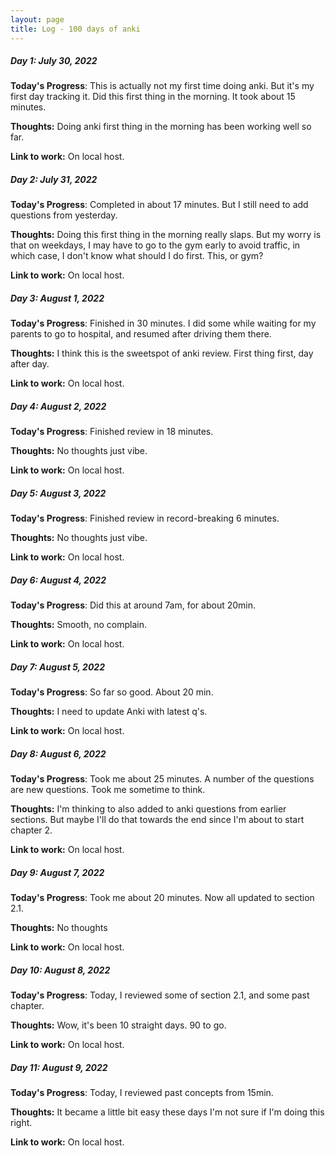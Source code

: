 ```yaml
---
layout: page
title: Log - 100 days of anki
---
```



##### Day 1: July 30, 2022

**Today's Progress**: This is actually not my first time doing anki. But it's my first day tracking it. Did this first thing in the morning. It took about 15 minutes.

**Thoughts:** Doing anki first thing in the morning has been working well so far.

**Link to work:** On local host. 



<div class="divider"></div>

##### Day 2: July 31, 2022

**Today's Progress**: Completed in about 17 minutes. But I still need to add questions from yesterday.

**Thoughts:** Doing this first thing in the morning really slaps. But my worry is that on weekdays, I may have to go to the gym early to avoid traffic, in which case, I don't know what should I do first. This, or gym?

**Link to work:** On local host. 



<div class="divider"></div>

##### Day 3: August 1, 2022

**Today's Progress**: Finished in 30 minutes. I did some while waiting for my parents to go to hospital, and resumed after driving them there.

**Thoughts:** I think this is the sweetspot of anki review. First thing first, day after day.

**Link to work:** On local host. 


<div class="divider"></div>

##### Day 4: August 2, 2022

**Today's Progress**: Finished review in 18 minutes.

**Thoughts:** No thoughts just vibe.

**Link to work:** On local host. 



<div class="divider"></div>

##### Day 5: August 3, 2022

**Today's Progress**: Finished review in record-breaking 6 minutes.

**Thoughts:** No thoughts just vibe.

**Link to work:** On local host. 



<div class="divider"></div>

##### Day 6: August 4, 2022

**Today's Progress**: Did this at around 7am, for about 20min.

**Thoughts:** Smooth, no complain.

**Link to work:** On local host. 



<div class="divider"></div>

##### Day 7: August 5, 2022

**Today's Progress**: So far so good. About 20 min.

**Thoughts:** I need to update Anki with latest q's.

**Link to work:** On local host. 



<div class="divider"></div>

##### Day 8: August 6, 2022

**Today's Progress**: Took me about 25 minutes. A number of the questions are new questions. Took me sometime to think.

**Thoughts:** I'm thinking to also added to anki questions from earlier sections. But maybe I'll do that towards the end since I'm about to start chapter 2.

**Link to work:** On local host. 



<div class="divider"></div>

##### Day 9: August 7, 2022

**Today's Progress**: Took me about 20 minutes. Now all updated to section 2.1.

**Thoughts:** No thoughts

**Link to work:** On local host. 



<div class="divider"></div>

##### Day 10: August 8, 2022

**Today's Progress**: Today, I reviewed some of section 2.1, and some past chapter.

**Thoughts:** Wow, it's been 10 straight days. 90 to go.

**Link to work:** On local host. 



<div class="divider"></div>

##### Day 11: August 9, 2022

**Today's Progress**: Today, I reviewed past concepts from 15min.

**Thoughts:** It became a little bit easy these days I'm not sure if I'm doing this right.

**Link to work:** On local host. 



<div class="divider"></div>








